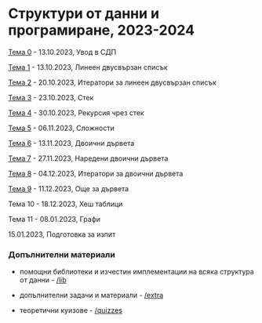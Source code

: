 # Структури от данни и програмиране, 2023-2024


[Тема 0](00-intro/) - 13.10.2023, Увод в СДП

[Тема 1](01-doubly-linked-list/) - 13.10.2023, Линеен двусвързан списък

[Тема 2](02-doubly-linked-list-iterators/) - 20.10.2023, Итератори за линеен двусвързан списък

[Тема 3](03-stack/) - 23.10.2023, Стек

[Тема 4](04-recursion-as-stack/) - 30.10.2023, Рекурсия чрез стек

[Тема 5](05-complexity/) - 06.11.2023, Сложности

[Тема 6](06-btree/) - 13.11.2023, Двоични дървета

[Тема 7](07-bstree/) - 27.11.2023, Наредени двоични дървета

[Тема 8](08-btree-iterators/) - 04.12.2023, Итератори за двоични дървета

[Тема 9](09-trees/) - 11.12.2023, Още за дървета

Тема 10 - 18.12.2023, Хеш таблици

Тема 11 - 08.01.2023, Графи

15.01.2023, Подготовка за изпит


### Допълнителни материали

* помощни библиотеки и изчестин имплементации на всяка структура от данни - [/lib](./lib/)

* допълнителни задачи и материали - [/extra](./extra/)

* теоретични куизове - [/quizzes](./quizzes/)
